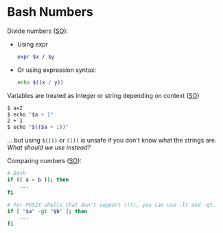 # Bash Numbers

Divide numbers ([SO](https://stackoverflow.com/a/18093887/125246)):

* Using expr

    ```bash
    expr $x / $y
    ```

* Or using expression syntax:

    ```bash
    echo $((x / y))
    ```
 
Variables are treated as integer or string depending on context ([SO](https://unix.stackexchange.com/a/232386/32390))

```bash
$ a=2
$ echo "$a + 1"
2 + 1
$ echo "$(($a + 1))"
```

... but using `$(())` or `(())` is unsafe if you don't know what the strings are.  *What should we use instead?*

Comparing numbers ([SO](https://stackoverflow.com/a/18668580/125246)):

```bash
# Bash
if (( a > b )); then
    ...
fi

# For POSIX shells that don't support (()), you can use -lt and -gt.
if [ "$a" -gt "$b" ]; then
    ...
fi
```
